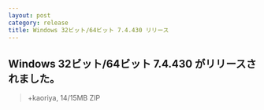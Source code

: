 ```yaml
---
layout: post
category: release
title: Windows 32ビット/64ビット 7.4.430 リリース
---
```

## Windows 32ビット/64ビット 7.4.430 がリリースされました。

> +kaoriya, 14/15MB ZIP
